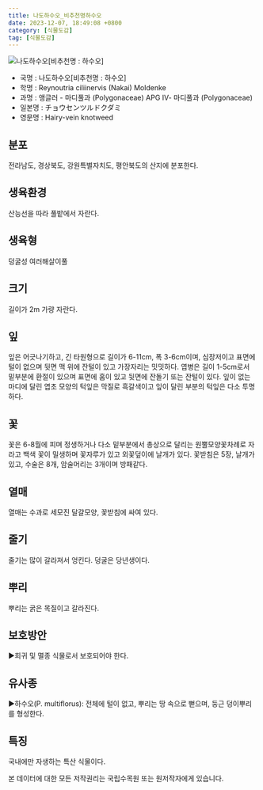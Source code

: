 ```yaml
---
title: 나도하수오_비추천명하수오
date: 2023-12-07, 18:49:08 +0800
category: [식물도감]
tag: [식물도감]
---
```




![나도하수오[비추천명 : 하수오]](http://www.nature.go.kr/fileUpload/plants/basic/Polygonaceae/Fallopia/1130/1_th2.JPG)
- 국명 : 나도하수오[비추천명 : 하수오]
- 학명 : Reynoutria ciliinervis (Nakai) Moldenke
- 과명 : 앵글러 - 마디풀과 (Polygonaceae) APG Ⅳ- 마디풀과 (Polygonaceae)
- 일본명 : チョウセンツルドクダミ
- 영문명 : Hairy-vein knotweed


## 분포
전라남도, 경상북도, 강원특별자치도, 평안북도의 산지에 분포한다.
## 생육환경
산능선을 따라 풀밭에서 자란다.
## 생육형
덩굴성 여러해살이풀
## 크기
길이가 2m 가량 자란다.
## 잎
잎은 어긋나기하고, 긴 타원형으로 길이가 6-11cm, 폭 3-6cm이며, 심장저이고 표면에 털이 없으며 뒷면 맥 위에 잔털이 있고 가장자리는 밋밋하다. 엽병은 길이 1-5cm로서 밑부분에 환절이 있으며 표면에 홈이 있고 뒷면에 잔돌기 또는 잔털이 있다. 잎이 없는 마디에 달린 엽초 모양의 턱잎은 막질로 흑갈색이고 잎이 달린 부분의 턱잎은 다소 투명하다.
## 꽃
꽃은 6-8월에 피며 정생하거나 다소 밑부분에서 총상으로 달리는 원뿔모양꽃차례로 자라고 백색 꽃이 밀생하며 꽃자루가 있고 외꽃덮이에 날개가 있다. 꽃받침은 5장, 날개가 있고, 수술은 8개, 암술머리는 3개이며 방패같다.
## 열매
열매는 수과로 세모진 달걀모양, 꽃받침에 싸여 있다.
## 줄기
줄기는 많이 갈라져서 엉킨다. 덩굴은 당년생이다.
## 뿌리
뿌리는 굵은 목질이고 갈라진다.
## 보호방안
▶희귀 및 멸종 식물로서 보호되어야 한다.
## 유사종
▶하수오(P. multiflorus): 전체에 털이 없고, 뿌리는 땅 속으로 뻗으며, 둥근 덩이뿌리를 형성한다.
## 특징
국내에만 자생하는 특산 식물이다.






본 데이터에 대한 모든 저작권리는 국립수목원 또는 원저작자에게 있습니다.

